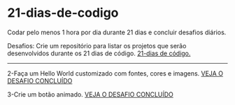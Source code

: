 # 21-dias-de-codigo
Codar pelo menos 1 hora por dia durante 21 dias e concluir desafios diários.


Desafios:
Crie um repositório para listar os projetos que serão desenvolvidos durante os 21 dias de código.   <a href='https://github.com/LazaroAssis/21-dias-de-codigo'> 21-dias de código.</a>
<hr>
2-Faça um Hello World customizado com fontes, cores e imagens.  <a href='https://lazaroassis.github.io/21-dias-de-codigo/Desafio-2/Hello-World/' target='_blank'>VEJA O DESAFIO CONCLUÍDO</a>

3-Crie um botão animado. <a href='https://lazaroassis.github.io/21-dias-de-codigo/Desafio-3/bot%C3%A3o-animado/'>VEJA O DESAFIO CONCLUÍDO</a>
